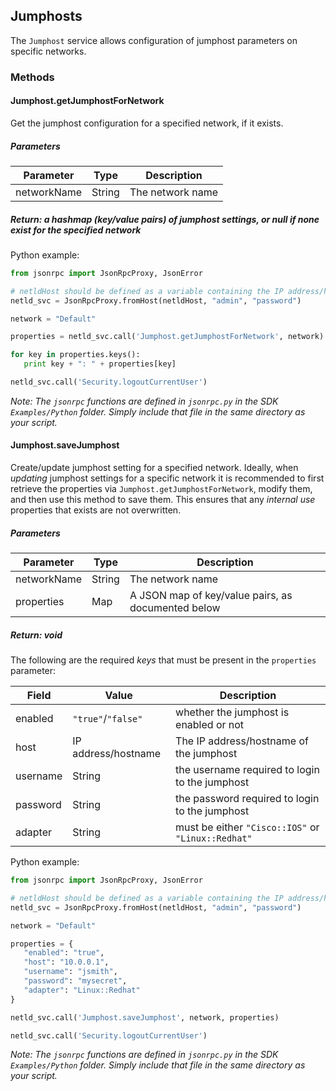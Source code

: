 ## Jumphosts

The ``Jumphost`` service allows configuration of jumphost parameters on specific networks.

### Methods

#### Jumphost.getJumphostForNetwork
Get the jumphost configuration for a specified network, if it exists.

##### Parameters
| Parameter      | Type   | Description      |
| -------------- | ------ | --------------   |
| networkName | String | The network name |

##### Return: a hashmap (key/value pairs) of jumphost settings, or null if none exist for the specified network

Python example:
```python
from jsonrpc import JsonRpcProxy, JsonError

# netldHost should be defined as a variable containing the IP address/hostname of the NetLD server
netld_svc = JsonRpcProxy.fromHost(netldHost, "admin", "password")

network = "Default"

properties = netld_svc.call('Jumphost.getJumphostForNetwork', network)

for key in properties.keys():
   print key + ": " + properties[key]

netld_svc.call('Security.logoutCurrentUser')
```

*Note: The ``jsonrpc`` functions are defined in ``jsonrpc.py`` in the SDK ``Examples/Python`` folder. Simply include that file in the same directory as your script.*

#### Jumphost.saveJumphost
Create/update jumphost setting for a specified network. Ideally, when *updating* jumphost settings for a specific network
it is recommended to first retrieve the properties via ``Jumphost.getJumphostForNetwork``, modify them, and then use this
method to save them. This ensures that any *internal use* properties that exists are not overwritten.

##### Parameters
| Parameter      | Type   | Description      |
| -------------- | ------ | --------------   |
| networkName    | String | The network name |
| properties     | Map    | A JSON map of key/value pairs, as documented below |

##### Return: void

The following are the required *keys* that must be present in the ``properties`` parameter:

| Field           | Value     | Description |
| --------------- | --------- | ----------- |
| enabled         | ``"true"``/``"false"`` | whether the jumphost is enabled or not |
| host            | IP address/hostname | The IP address/hostname of the jumphost |
| username        | String    | the username required to login to the jumphost |
| password        | String    | the password required to login to the jumphost |
| adapter         | String    | must be either ``"Cisco::IOS"`` or ``"Linux::Redhat"`` |

Python example:
```python
from jsonrpc import JsonRpcProxy, JsonError

# netldHost should be defined as a variable containing the IP address/hostname of the NetLD server
netld_svc = JsonRpcProxy.fromHost(netldHost, "admin", "password")

network = "Default"

properties = {
   "enabled": "true",
   "host": "10.0.0.1",
   "username": "jsmith",
   "password": "mysecret",
   "adapter": "Linux::Redhat"
}

netld_svc.call('Jumphost.saveJumphost', network, properties)

netld_svc.call('Security.logoutCurrentUser')
```
*Note: The ``jsonrpc`` functions are defined in ``jsonrpc.py`` in the SDK ``Examples/Python`` folder. Simply include that file in the same directory as your script.*
